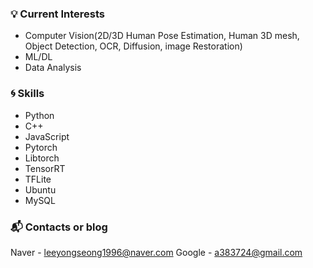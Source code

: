 


### :bulb: Current Interests
- Computer Vision(2D/3D Human Pose Estimation, Human 3D mesh, Object Detection, OCR, Diffusion, image Restoration)
- ML/DL
- Data Analysis


### :cyclone: Skills
- Python
- C++
- JavaScript
- Pytorch
- Libtorch
- TensorRT
- TFLite
- Ubuntu
- MySQL

### :mailbox_with_mail: Contacts or blog

Naver - leeyongseong1996@naver.com
Google - a383724@gmail.com
